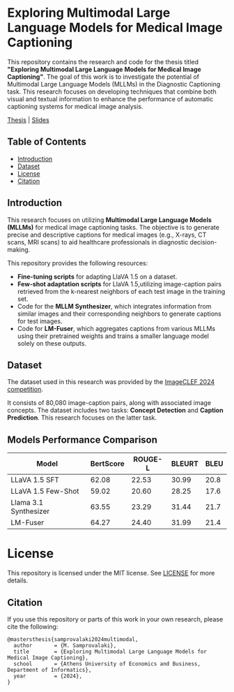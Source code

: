# Exploring Multimodal Large Language Models for Medical Image Captioning

This repository contains the research and code for the thesis titled **"Exploring Multimodal Large Language Models for Medical Image Captioning"**. The goal of this work is to investigate the potential of Multimodal Large Language Models (MLLMs) in the Diagnostic Captioning task. This research focuses on developing techniques that combine both visual and textual information to enhance the performance of automatic captioning systems for medical image analysis.

[Thesis](http://nlp.cs.aueb.gr/theses.html#:~:text=MSc%20theses-,M.%20Samprovalaki,-%2C%20%22Exploring%20multimodal%20large) |  [Slides](https://auebgr-my.sharepoint.com/:p:/g/personal/mar_samprovalaki_aueb_gr/EZoZI-rhd51IhCftJvCBXwoBVfpQ_hJcmuJ6B2B33UyUcQ?e=QsfGSr)





## Table of Contents

- [Introduction](#introduction)
- [Dataset](#dataset)
- [License](#license)
- [Citation](#citation)

## Introduction

This research focuses on utilizing **Multimodal Large Language Models (MLLMs)** for medical image captioning tasks. The objective is to generate precise and descriptive captions for medical images (e.g., X-rays, CT scans, MRI scans) to aid healthcare professionals in diagnostic decision-making.

This repository provides the following resources:

- **Fine-tuning scripts** for adapting LlaVA 1.5 on a dataset.
- **Few-shot adaptation scripts** for LlaVA 1.5,utilizing image-caption pairs retrieved from the k-nearest neighbors of each test image in the training set.
- Code for the **MLLM Synthesizer**, which integrates information from similar images and their corresponding neighbors to generate captions for test images.
- Code for **LM-Fuser**, which aggregates captions from various MLLMs using their pretrained weights and trains a smaller language model solely on these outputs.


## Dataset

The dataset used in this research was provided by the [ImageCLEF 2024 competition](https://www.imageclef.org/2024).

It consists of 80,080 image-caption pairs, along with associated image concepts.
The dataset includes two tasks: **Concept Detection** and **Caption Prediction**. This research focuses on the latter task.

## Models Performance Comparison

| Model                | BertScore | ROUGE-L | BLEURT | BLEU  |
|----------------------|-----------|---------|--------|-------|
| LLaVA 1.5 SFT        |   62.08   |   22.53 |  30.99 |  20.8 |
| LLaVA 1.5 Few-Shot   |   59.02   |   20.60 |  28.25 |  17.6 |
| Llama 3.1 Synthesizer|   63.55   |   23.29 |  31.44 |  21.7 |
| LM-Fuser             |   64.27   |   24.40 |  31.99 |  21.4 |


# License
This repository is licensed under the MIT license. See [LICENSE](LICENSE) for more details.

## Citation

If you use this repository or parts of this work in your own research, please cite the following:

```
@mastersthesis{samprovalaki2024multimodal,
  author       = {M. Samprovalaki},
  title        = {Exploring Multimodal Large Language Models for Medical Image Captioning},
  school       = {Athens University of Economics and Business, Department of Informatics},
  year         = {2024},
}
```

